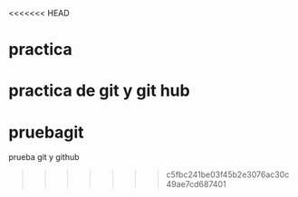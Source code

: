 <<<<<<< HEAD
# practica
practica de git y git hub
=======
# pruebagit
prueba git y github
>>>>>>> c5fbc241be03f45b2e3076ac30c49ae7cd687401

